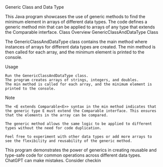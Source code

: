 Generic Class and Data Type

This Java program showcases the use of generic methods to find the minimum element in arrays of different data types. The code defines a generic method min that can be applied to arrays of any type that extends the Comparable interface.
Class Overview
GenericClassAndDataType Class

The GenericClassAndDataType class contains the main method where instances of arrays for different data types are created. The min method is then called for each array, and the minimum element is printed to the console.

Usage

    Run the GenericClassAndDataType class.
    The program creates arrays of strings, integers, and doubles.
    The min method is called for each array, and the minimum element is printed to the console.

Note

    The <E extends Comparable<E>> syntax in the min method indicates that the generic type E must extend the Comparable interface. This ensures that the elements in the array can be compared.

    The generic method allows the same logic to be applied to different types without the need for code duplication.

    Feel free to experiment with other data types or add more arrays to see the flexibility and reusability of the generic method.

This program demonstrates the power of generics in creating reusable and type-safe code for common operations across different data types.
ChatGPT can make mistakes. Consider checkin
